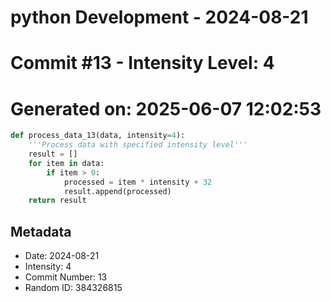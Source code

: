 ﻿# python Development - 2024-08-21
# Commit #13 - Intensity Level: 4
# Generated on: 2025-06-07 12:02:53
```python
def process_data_13(data, intensity=4):
    '''Process data with specified intensity level'''
    result = []
    for item in data:
        if item > 0:
            processed = item * intensity + 32
            result.append(processed)
    return result
```
## Metadata
- Date: 2024-08-21
- Intensity: 4
- Commit Number: 13
- Random ID: 384326815
